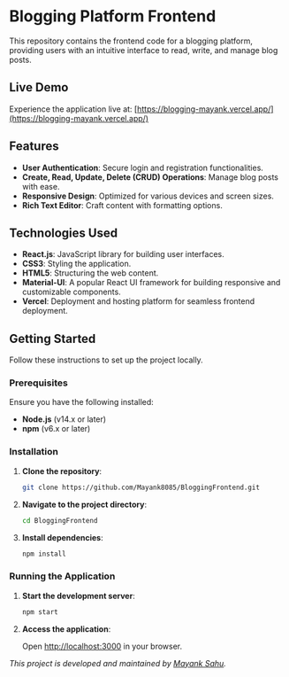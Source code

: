 # Blogging Platform Frontend

This repository contains the frontend code for a blogging platform, providing users with an intuitive interface to read, write, and manage blog posts.

## Live Demo

Experience the application live at: [https://blogging-mayank.vercel.app/](https://blogging-mayank.vercel.app/)

## Features

- **User Authentication**: Secure login and registration functionalities.
- **Create, Read, Update, Delete (CRUD) Operations**: Manage blog posts with ease.
- **Responsive Design**: Optimized for various devices and screen sizes.
- **Rich Text Editor**: Craft content with formatting options.

## Technologies Used

- **React.js**: JavaScript library for building user interfaces.
- **CSS3**: Styling the application.
- **HTML5**: Structuring the web content.
- **Material-UI**: A popular React UI framework for building responsive and customizable components.
- **Vercel**: Deployment and hosting platform for seamless frontend deployment.

## Getting Started

Follow these instructions to set up the project locally.

### Prerequisites

Ensure you have the following installed:

- **Node.js** (v14.x or later)
- **npm** (v6.x or later)

### Installation

1. **Clone the repository**:

   ```bash
   git clone https://github.com/Mayank8085/BloggingFrontend.git
   ```

2. **Navigate to the project directory**:

   ```bash
   cd BloggingFrontend
   ```

3. **Install dependencies**:

   ```bash
   npm install
   ```

### Running the Application

1. **Start the development server**:

   ```bash
   npm start
   ```

2. **Access the application**:

   Open [http://localhost:3000](http://localhost:3000) in your browser.



*This project is developed and maintained by [Mayank Sahu](https://github.com/Mayank8085).*
